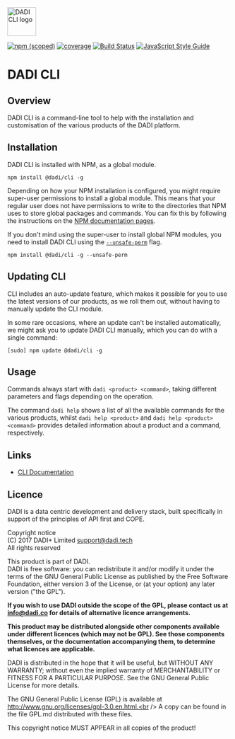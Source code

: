 <img src="https://dadi.tech/assets/products/dadi-cli.png?v=1" alt="DADI CLI logo" height="65"/>

[![npm (scoped)](https://img.shields.io/npm/v/@dadi/cli.svg?maxAge=10800&style=flat-square)](https://www.npmjs.com/package/@dadi/cli)
[![coverage](https://img.shields.io/badge/coverage-75%25-yellow.svg?style=flat?style=flat-square)](https://github.com/dadi/cli)
[![Build Status](https://travis-ci.org/dadi/cli.svg?branch=master)](https://travis-ci.org/dadi/cli)
[![JavaScript Style Guide](https://img.shields.io/badge/code%20style-standard-brightgreen.svg?style=flat-square)](http://standardjs.com/)

# DADI CLI

## Overview

DADI CLI is a command-line tool to help with the installation and customisation of the various products of the DADI platform.

## Installation

DADI CLI is installed with NPM, as a global module.

 ```
 npm install @dadi/cli -g
 ```

 Depending on how your NPM installation is configured, you might require super-user permissions to install a global module. This means that your regular user does not have permissions to write to the directories that NPM uses to store global packages and commands. You can fix this by following the instructions on the [NPM documentation pages](https://docs.npmjs.com/getting-started/fixing-npm-permissions).

 If you don't mind using the super-user to install global NPM modules, you need to install DADI CLI using the [`--unsafe-perm`](https://docs.npmjs.com/misc/config#unsafe-perm) flag.

```
npm install @dadi/cli -g --unsafe-perm
```

## Updating CLI

CLI includes an auto-update feature, which makes it possible for you to use the latest versions of our products, as we roll them out, without having to manually update the CLI module.

In some rare occasions, where an update can't be installed automatically, we might ask you to update DADI CLI manually, which you can do with a single command:

```
[sudo] npm update @dadi/cli -g
```

## Usage

Commands always start with `dadi <product> <command>`, taking different parameters and flags depending on the operation.

The command `dadi help` shows a list of all the available commands for the various products, whilst `dadi help <product>` and `dadi help <product> <command>` provides detailed information about a product and a command, respectively.

## Links
* [CLI Documentation](http://docs.dadi.tech/cli/)

## Licence

DADI is a data centric development and delivery stack, built specifically in support of the principles of API first and COPE.

Copyright notice<br />
(C) 2017 DADI+ Limited <support@dadi.tech><br />
All rights reserved

This product is part of DADI.<br />
DADI is free software: you can redistribute it and/or modify
it under the terms of the GNU General Public License as published by
the Free Software Foundation, either version 3 of the License, or
(at your option) any later version ("the GPL").

**If you wish to use DADI outside the scope of the GPL, please
contact us at info@dadi.co for details of alternative licence
arrangements.**

**This product may be distributed alongside other components
available under different licences (which may not be GPL). See
those components themselves, or the documentation accompanying
them, to determine what licences are applicable.**

DADI is distributed in the hope that it will be useful,
but WITHOUT ANY WARRANTY; without even the implied warranty of
MERCHANTABILITY or FITNESS FOR A PARTICULAR PURPOSE.  See the
GNU General Public License for more details.

The GNU General Public License (GPL) is available at
http://www.gnu.org/licenses/gpl-3.0.en.html.<br />
A copy can be found in the file GPL.md distributed with
these files.

This copyright notice MUST APPEAR in all copies of the product!
